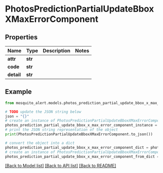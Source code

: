 # PhotosPredictionPartialUpdateBboxXMaxErrorComponent


## Properties

Name | Type | Description | Notes
------------ | ------------- | ------------- | -------------
**attr** | **str** |  | 
**code** | **str** |  | 
**detail** | **str** |  | 

## Example

```python
from mosquito_alert.models.photos_prediction_partial_update_bbox_x_max_error_component import PhotosPredictionPartialUpdateBboxXMaxErrorComponent

# TODO update the JSON string below
json = "{}"
# create an instance of PhotosPredictionPartialUpdateBboxXMaxErrorComponent from a JSON string
photos_prediction_partial_update_bbox_x_max_error_component_instance = PhotosPredictionPartialUpdateBboxXMaxErrorComponent.from_json(json)
# print the JSON string representation of the object
print(PhotosPredictionPartialUpdateBboxXMaxErrorComponent.to_json())

# convert the object into a dict
photos_prediction_partial_update_bbox_x_max_error_component_dict = photos_prediction_partial_update_bbox_x_max_error_component_instance.to_dict()
# create an instance of PhotosPredictionPartialUpdateBboxXMaxErrorComponent from a dict
photos_prediction_partial_update_bbox_x_max_error_component_from_dict = PhotosPredictionPartialUpdateBboxXMaxErrorComponent.from_dict(photos_prediction_partial_update_bbox_x_max_error_component_dict)
```
[[Back to Model list]](../README.md#documentation-for-models) [[Back to API list]](../README.md#documentation-for-api-endpoints) [[Back to README]](../README.md)


